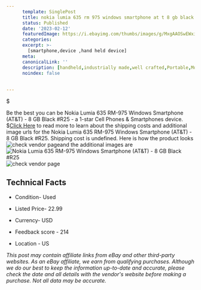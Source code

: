 ```yaml
---
      template: SinglePost
      title: nokia lumia 635 rm 975 windows smartphone at t 8 gb black r25
      status: Published
      date: '2023-02-12'
      featuredImage: https://i.ebayimg.com/thumbs/images/g/MxgAAOSwEWxilq~z/s-l225.jpg
      categories: 
      excerpt: >-
        [smartphone,device ,hand held device]
      meta:
      canonicalLink: ''
      description: [handheld,industrially made,well crafted,Portable,Mobile,Compact,Convenient,Lightweight,Maneuverable,Man-portable,Miniature,Carriable,Hand-held,Light,Holdable,Transportable,Mobile device,Pocket-sized,On-the-go,Wireless,Cordless,Compact size,Convenient size, smartphone,device ,hand held device]
      noindex: false
      
        
---
```

$

Be the best you can be  Nokia Lumia 635 RM-975 Windows Smartphone (AT&T) - 8 GB Black #R25 - a 1-star Cell Phones & Smartphones device.
$[Click Here](https://www.ebay.com/itm/204034584761?hash=item2f8168b0b9%3Ag%3AMxgAAOSwEWxilq%7Ez&mkevt=1&mkcid=1&mkrid=711-53200-19255-0&campid=%253CePNCampaignId%253E&customid=%253CreferenceId%253E&toolid=10049) to read more to learn about the shipping costs and additional image urls for the Nokia Lumia 635 RM-975 Windows Smartphone (AT&T) - 8 GB Black #R25. Shipping cost is undefined. Here is how the product looks ![check vendor page](https://i.ebayimg.com/thumbs/images/g/MxgAAOSwEWxilq~z/s-l225.jpg)and the additional images are![Nokia Lumia 635 RM-975 Windows Smartphone (AT&T) - 8 GB Black #R25](https://i.ebayimg.com/images/g/MxgAAOSwEWxilq~z/s-l1600.jpg)![check vendor page](https://origin-galleryplus.ebayimg.com/ws/web/204034584761_2_0_1/225x225.jpg,https://origin-galleryplus.ebayimg.com/ws/web/204034584761_3_0_1/225x225.jpg,https://origin-galleryplus.ebayimg.com/ws/web/204034584761_4_0_1/225x225.jpg,https://origin-galleryplus.ebayimg.com/ws/web/204034584761_5_0_1/225x225.jpg,https://origin-galleryplus.ebayimg.com/ws/web/204034584761_6_0_1/225x225.jpg,https://origin-galleryplus.ebayimg.com/ws/web/204034584761_7_0_1/225x225.jpg,https://origin-galleryplus.ebayimg.com/ws/web/204034584761_8_0_1/225x225.jpg)



 ## Technical Facts 



     
      

 - Condition- Used 


      

 - Listed Price- 22.99 


      

 - Currency- USD 


      

 - Feedback score - 214 


      

 - Location - US 


      
      

 *_This post may contain affiliate links from eBay and other third-party websites. As an eBay affiliate, we earn from qualifying purchases. Although we do our best to keep the information up-to-date and accurate, please check the date and all details with the vendor's website before making a purchase. Not all data may be accurate._*






